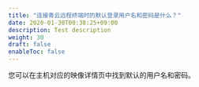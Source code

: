 ```yaml
---
title: "连接青云远程终端时的默认登录用户名和密码是什么？"
date: 2020-01-30T00:38:25+09:00
description: Test description
weight: 30
draft: false
enableToc: false
---
```


您可以在主机对应的映像详情页中找到默认的用户名和密码。